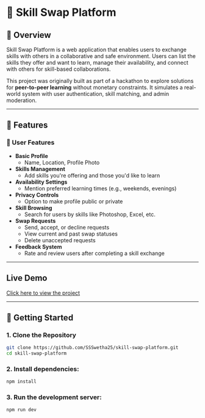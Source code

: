 # 🔁 Skill Swap Platform

## 🧠 Overview

Skill Swap Platform is a web application that enables users to exchange skills with others in a collaborative and safe environment. Users can list the skills they offer and want to learn, manage their availability, and connect with others for skill-based collaborations.

This project was originally built as part of a hackathon to explore solutions for **peer-to-peer learning** without monetary constraints. It simulates a real-world system with user authentication, skill matching, and admin moderation.

---

## 🌟 Features

### 👤 User Features

- **Basic Profile**
  - Name, Location, Profile Photo  
- **Skills Management**
  - Add skills you're offering and those you'd like to learn
- **Availability Settings**
  - Mention preferred learning times (e.g., weekends, evenings)
- **Privacy Controls**
  - Option to make profile public or private
- **Skill Browsing**
  - Search for users by skills like Photoshop, Excel, etc.
- **Swap Requests**
  - Send, accept, or decline requests
  - View current and past swap statuses
  - Delete unaccepted requests
- **Feedback System**
  - Rate and review users after completing a skill exchange
---

## Live Demo

[Click here to view the project](https://skill-swap-platform-d4mt.vercel.app/login)

---

## 🚀 Getting Started

### 1. Clone the Repository
```bash
git clone https://github.com/SSSwetha25/skill-swap-platform.git
cd skill-swap-platform
```


### 2. Install dependencies:
```bash
npm install
```

### 3. Run the development server:
```bash
npm run dev
```
